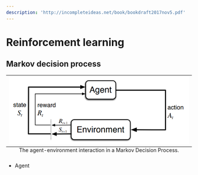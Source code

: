 ```yaml
---
description: 'http://incompleteideas.net/book/bookdraft2017nov5.pdf'
---
```


# Reinforcement learning

## Markov decision process

<table class="image">
<caption align="bottom">The agent-environment interaction in a Markov Decision Process.</caption>
<tr><td><img src=".gitbook/assets/agent.png"/></td></tr>
</table>

* Agent
